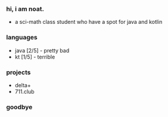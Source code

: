 ### hi, i am noat.
- a sci-math class student who have a spot for java and kotlin
### languages
- java [2/5] - pretty bad
- kt [1/5] - terrible
### projects
- delta+
- 711.club
### goodbye
